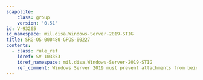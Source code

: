 ```yaml
---
scapolite:
    class: group
    version: '0.51'
id: V-93265
id_namespace: mil.disa.Windows-Server-2019-STIG
title: SRG-OS-000480-GPOS-00227
contents:
  - class: rule_ref
    idref: SV-103353
    idref_namespace: mil.disa.Windows-Server-2019-STIG
    ref_comment: Windows Server 2019 must prevent attachments from being dow ...
---
```


